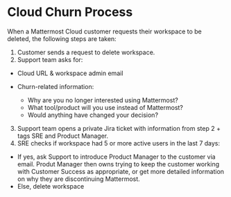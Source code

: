 # Cloud Churn Process

When a Mattermost Cloud customer requests their workspace to be deleted, the following steps are taken:

1. Customer sends a request to delete workspace.
2. Support team asks for:

  - Cloud URL & workspace admin email
  - Churn-related information:

      - Why are you no longer interested using Mattermost?
      - What tool/product will you use instead of Mattermost?
      - Would anything have changed your decision?

3. Support team opens a private Jira ticket with information from step 2 + tags SRE and Product Manager.
4. SRE checks if workspace had 5 or more active users in the last 7 days:

  - If yes, ask Support to introduce Product Manager to the customer via email. Produt Manager then owns trying to keep the customer working with Customer Success as appropriate, or get more detailed information on why they are discontinuing Mattermost.
  - Else, delete workspace
